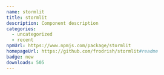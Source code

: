 ```yaml
---
name: stormlit
title: stormlit
description: Component description
categories:
  - uncategorized
  - recent
npmUrl: https://www.npmjs.com/package/stormlit
homepageUrl: https://github.com/frodrish/stormlit#readme
badge: new
downloads: 505
---
```


